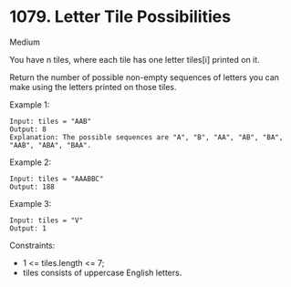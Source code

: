 # 1079. Letter Tile Possibilities
Medium

You have n  tiles, where each tile has one letter tiles[i] printed on it.

Return the number of possible non-empty sequences of letters you can make using the letters printed on those tiles.

Example 1:
```
Input: tiles = "AAB"
Output: 8
Explanation: The possible sequences are "A", "B", "AA", "AB", "BA", "AAB", "ABA", "BAA".
```
Example 2:
```
Input: tiles = "AAABBC"
Output: 188
```
Example 3:
```
Input: tiles = "V"
Output: 1
```


Constraints:
*  1 <= tiles.length <= 7;
* tiles consists of uppercase English letters.

